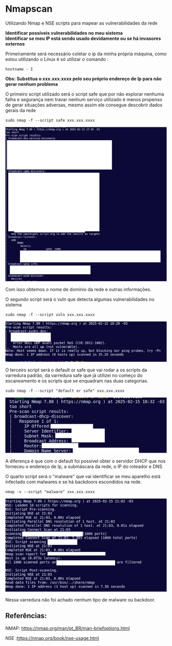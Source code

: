 # Nmapscan

Utilizando Nmap e NSE scripts para mapear as vulnerabilidades da rede

**Identificar possíveis vulnerabilidades no meu sistema**\
**Identificar se meu IP está sendo usado devidamente ou se há invasores externos**


Primeiramente será necessário coletar o ip da minha própria máquina, como estou utilizando o Linux é só utilizar o comando :

```
hostname - I
```
**Obs: Substitua o xxx.xxx.xxxx pelo seu próprio endereço de Ip para não gerar nenhum problema**

O primeiro script utilizado será o script safe que por não explorar nenhuma falha e segurança nem travar nenhum serviço utilizado é menos propenso de gerar situações adversas, mesmo assim ele consegue descobrir dados gerais da rede

```
sudo nmap -f --script safe xxx.xxx.xxxx

```
![!\[Alt text\](image.png)](Prints/image.png)


Com isso obtemos o nome de domínio da rede e outras informações.

O segundo script será o vuln que detecta algumas vulnerabilidades no sistema

```
sudo nmap -f --script vuln xxx.xxx.xxxx

```
![!\[Alt text\](image.png)](Prints/image2.png)


O terceiro script será o default or safe que vai rodar a os scripts da varredura padrão, da varredura safe que já utilizei no começo do escaneamento e os scripts que se enquadram nas duas categorias.

```
sudo nmap -f --script "default or safe" xxx.xxx.xxxx

```
![!\[Alt text\](image.png)](Prints/image3.png)

A diferença é que com o default foi possível obter o servidor DHCP que nos forneceu o endereço de Ip, a submáscara da rede, o IP do roteador e DNS

O quarto script será o "malware" que vai identificar se meu aparelho está infectado com malwares e se há backdoors escondidos na rede.

```
nmap -v --script "malware" xxx.xxx.xxxx

```

![!\[Alt text\](image.png)](Prints/image4.png)

Nessa varredura não foi achado nenhum tipo de malware ou backdoor.

## Referências: 
NMAP: https://nmap.org/man/pt_BR/man-briefoptions.html

NSE :https://nmap.org/book/nse-usage.html